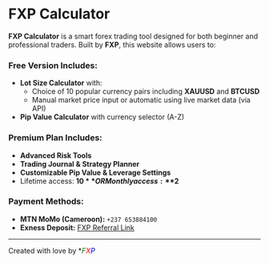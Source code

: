 # FXP Calculator

**FXP Calculator** is a smart forex trading tool designed for both beginner and professional traders. Built by **FXP**, this website allows users to:

### Free Version Includes:
- **Lot Size Calculator** with:
  - Choice of 10 popular currency pairs including **XAUUSD** and **BTCUSD**
  - Manual market price input or automatic using live market data (via API)
- **Pip Value Calculator** with currency selector (A-Z)

### Premium Plan Includes:
- **Advanced Risk Tools**
- **Trading Journal & Strategy Planner**
- **Customizable Pip Value & Leverage Settings**
- Lifetime access: **$10** OR Monthly access: **$2**

### Payment Methods:
- **MTN MoMo (Cameroon):** `+237 653884100`
- **Exness Deposit:** [FXP Referral Link](https://one.exnesstrack.org/a/gcbm3scmbm)

---

Created with love by **<span style="color:green;">F</span><span style="color:red;">X</span><span style="color:blue;">P</span>*
